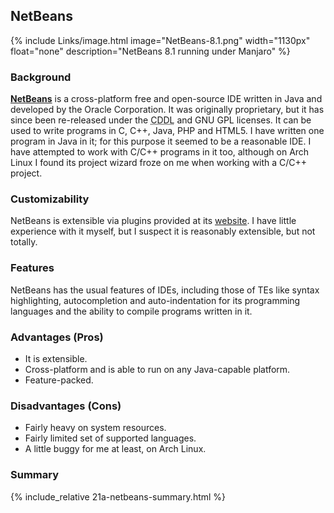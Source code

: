 ## NetBeans
{% include Links/image.html image="NetBeans-8.1.png" width="1130px" float="none" description="NetBeans 8.1 running under Manjaro" %}

### Background
[**NetBeans**](https://netbeans.org/) is a cross-platform free and open-source IDE written in Java and developed by the Oracle Corporation. It was originally proprietary, but it has since been re-released under the <abbr title="Common Development and Distribution License">CDDL</abbr> and GNU GPL licenses. It can be used to write programs in C, C++, Java, PHP and HTML5. I have written one program in Java in it; for this purpose it seemed to be a reasonable IDE. I have attempted to work with C/C++ programs in it too, although on Arch Linux I found its project wizard froze on me when working with a C/C++ project.

### Customizability
NetBeans is extensible via plugins provided at its [website](http://plugins.netbeans.org/PluginPortal/). I have little experience with it myself, but I suspect it is reasonably extensible, but not totally.

### Features
NetBeans has the usual features of IDEs, including those of TEs like syntax highlighting, autocompletion and auto-indentation for its programming languages and the ability to compile programs written in it.

### Advantages (Pros)
* It is extensible.
* Cross-platform and is able to run on any Java-capable platform.
* Feature-packed.

### Disadvantages (Cons)
* Fairly heavy on system resources.
* Fairly limited set of supported languages.
* A little buggy for me at least, on Arch Linux.

### Summary
{% include_relative 21a-netbeans-summary.html %}
